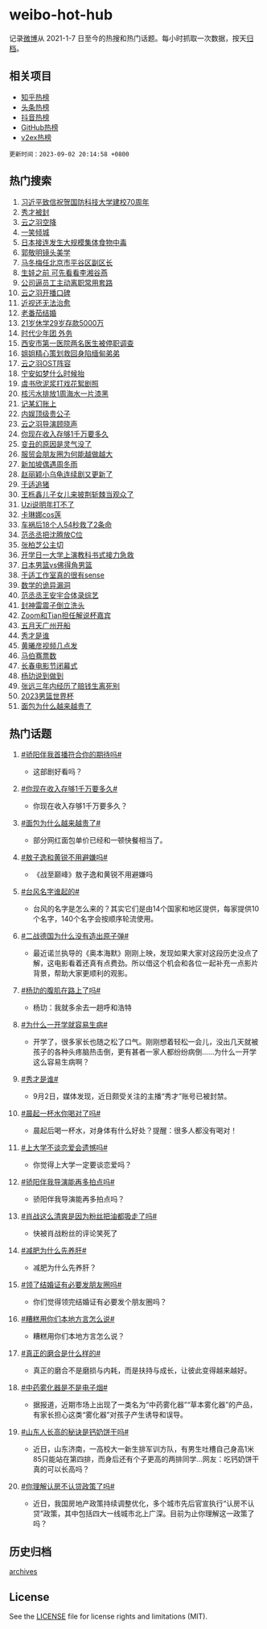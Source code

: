 # weibo-hot-hub

记录[微博](https://www.weibo.com)从 2021-1-7 日至今的热搜和热门话题。每小时抓取一次数据，按天[归档](archives)。

## 相关项目

- [知乎热榜](https://github.com/lonnyzhang423/zhihu-hot-hub)
- [头条热榜](https://github.com/lonnyzhang423/toutiao-hot-hub)
- [抖音热榜](https://github.com/lonnyzhang423/douyin-hot-hub)
- [GitHub热榜](https://github.com/lonnyzhang423/github-hot-hub)
- [v2ex热榜](https://github.com/lonnyzhang423/v2ex-hot-hub)


`更新时间：2023-09-02 20:14:58 +0800`

## 热门搜索

1. [习近平致信祝贺国防科技大学建校70周年](https://m.weibo.cn/search?containerid=100103type%3D1%26t%3D10%26q%3D%23%E4%B9%A0%E8%BF%91%E5%B9%B3%E8%87%B4%E4%BF%A1%E7%A5%9D%E8%B4%BA%E5%9B%BD%E9%98%B2%E7%A7%91%E6%8A%80%E5%A4%A7%E5%AD%A6%E5%BB%BA%E6%A0%A170%E5%91%A8%E5%B9%B4%23&stream_entry_id=51&isnewpage=1&extparam=seat%3D1%26cate%3D10103%26dgr%3D0%26stream_entry_id%3D51%26c_type%3D51%26pos%3D0%26filter_type%3Drealtimehot%26display_time%3D1693656896%26pre_seqid%3D169365689693802715786&luicode=10000011&lfid=106003type%253D25%2526t%253D3%2526disable_hot%253D1%2526filter_type%253Drealtimehot)
1. [秀才被封](https://m.weibo.cn/search?containerid=100103type%3D1%26t%3D10%26q%3D%23%E7%A7%80%E6%89%8D%E8%A2%AB%E5%B0%81%23&stream_entry_id=31&isnewpage=1&extparam=seat%3D1%26flag%3D2%26c_type%3D31%26lcate%3D5001%26realpos%3D1%26pos%3D0%26stream_entry_id%3D31%26dgr%3D0%26q%3D%2523%25E7%25A7%2580%25E6%2589%258D%25E8%25A2%25AB%25E5%25B0%2581%2523%26band_rank%3D1%26cate%3D5001%26filter_type%3Drealtimehot%26display_time%3D1693656896%26pre_seqid%3D169365689693802715786&luicode=10000011&lfid=106003type%253D25%2526t%253D3%2526disable_hot%253D1%2526filter_type%253Drealtimehot)
1. [云之羽空降](https://m.weibo.cn/search?containerid=100103type%3D1%26t%3D10%26q%3D%E4%BA%91%E4%B9%8B%E7%BE%BD%E7%A9%BA%E9%99%8D&stream_entry_id=31&isnewpage=1&extparam=seat%3D1%26flag%3D16%26c_type%3D31%26lcate%3D5001%26realpos%3D2%26pos%3D1%26stream_entry_id%3D31%26dgr%3D0%26q%3D%25E4%25BA%2591%25E4%25B9%258B%25E7%25BE%25BD%25E7%25A9%25BA%25E9%2599%258D%26band_rank%3D2%26cate%3D5001%26filter_type%3Drealtimehot%26display_time%3D1693656896%26pre_seqid%3D169365689693802715786&luicode=10000011&lfid=106003type%253D25%2526t%253D3%2526disable_hot%253D1%2526filter_type%253Drealtimehot)
1. [一笑倾城](https://m.weibo.cn/search?containerid=100103type%3D1%26t%3D10%26q%3D%E4%B8%80%E7%AC%91%E5%80%BE%E5%9F%8E&stream_entry_id=31&isnewpage=1&extparam=seat%3D1%26flag%3D1%26c_type%3D31%26lcate%3D5001%26realpos%3D3%26pos%3D2%26stream_entry_id%3D31%26dgr%3D0%26q%3D%25E4%25B8%2580%25E7%25AC%2591%25E5%2580%25BE%25E5%259F%258E%26band_rank%3D3%26cate%3D5001%26filter_type%3Drealtimehot%26display_time%3D1693656896%26pre_seqid%3D169365689693802715786&luicode=10000011&lfid=106003type%253D25%2526t%253D3%2526disable_hot%253D1%2526filter_type%253Drealtimehot)
1. [日本接连发生大规模集体食物中毒](https://m.weibo.cn/search?containerid=100103type%3D1%26t%3D10%26q%3D%23%E6%97%A5%E6%9C%AC%E6%8E%A5%E8%BF%9E%E5%8F%91%E7%94%9F%E5%A4%A7%E8%A7%84%E6%A8%A1%E9%9B%86%E4%BD%93%E9%A3%9F%E7%89%A9%E4%B8%AD%E6%AF%92%23&stream_entry_id=31&isnewpage=1&extparam=seat%3D1%26flag%3D1%26c_type%3D31%26lcate%3D5001%26realpos%3D4%26pos%3D3%26stream_entry_id%3D31%26dgr%3D0%26q%3D%2523%25E6%2597%25A5%25E6%259C%25AC%25E6%258E%25A5%25E8%25BF%259E%25E5%258F%2591%25E7%2594%259F%25E5%25A4%25A7%25E8%25A7%2584%25E6%25A8%25A1%25E9%259B%2586%25E4%25BD%2593%25E9%25A3%259F%25E7%2589%25A9%25E4%25B8%25AD%25E6%25AF%2592%2523%26band_rank%3D4%26cate%3D5001%26filter_type%3Drealtimehot%26display_time%3D1693656896%26pre_seqid%3D169365689693802715786&luicode=10000011&lfid=106003type%253D25%2526t%253D3%2526disable_hot%253D1%2526filter_type%253Drealtimehot)
1. [郭敬明镜头美学](https://m.weibo.cn/search?containerid=100103type%3D1%26t%3D10%26q%3D%E9%83%AD%E6%95%AC%E6%98%8E%E9%95%9C%E5%A4%B4%E7%BE%8E%E5%AD%A6&stream_entry_id=31&isnewpage=1&extparam=seat%3D1%26flag%3D1%26c_type%3D31%26lcate%3D5001%26realpos%3D5%26pos%3D4%26stream_entry_id%3D31%26dgr%3D0%26q%3D%25E9%2583%25AD%25E6%2595%25AC%25E6%2598%258E%25E9%2595%259C%25E5%25A4%25B4%25E7%25BE%258E%25E5%25AD%25A6%26band_rank%3D5%26cate%3D5001%26filter_type%3Drealtimehot%26display_time%3D1693656896%26pre_seqid%3D169365689693802715786&luicode=10000011&lfid=106003type%253D25%2526t%253D3%2526disable_hot%253D1%2526filter_type%253Drealtimehot)
1. [马冬梅任北京市平谷区副区长](https://m.weibo.cn/search?containerid=100103type%3D1%26t%3D10%26q%3D%23%E9%A9%AC%E5%86%AC%E6%A2%85%E4%BB%BB%E5%8C%97%E4%BA%AC%E5%B8%82%E5%B9%B3%E8%B0%B7%E5%8C%BA%E5%89%AF%E5%8C%BA%E9%95%BF%23&stream_entry_id=31&isnewpage=1&extparam=seat%3D1%26flag%3D1%26c_type%3D31%26lcate%3D5001%26realpos%3D6%26pos%3D5%26stream_entry_id%3D31%26dgr%3D0%26q%3D%2523%25E9%25A9%25AC%25E5%2586%25AC%25E6%25A2%2585%25E4%25BB%25BB%25E5%258C%2597%25E4%25BA%25AC%25E5%25B8%2582%25E5%25B9%25B3%25E8%25B0%25B7%25E5%258C%25BA%25E5%2589%25AF%25E5%258C%25BA%25E9%2595%25BF%2523%26band_rank%3D6%26cate%3D5001%26filter_type%3Drealtimehot%26display_time%3D1693656896%26pre_seqid%3D169365689693802715786&luicode=10000011&lfid=106003type%253D25%2526t%253D3%2526disable_hot%253D1%2526filter_type%253Drealtimehot)
1. [生娃之前 可先看看李湘谷燕](https://m.weibo.cn/search?containerid=100103type%3D1%26t%3D10%26q%3D%E7%94%9F%E5%A8%83%E4%B9%8B%E5%89%8D+%E5%8F%AF%E5%85%88%E7%9C%8B%E7%9C%8B%E6%9D%8E%E6%B9%98%E8%B0%B7%E7%87%95&stream_entry_id=31&isnewpage=1&extparam=seat%3D1%26flag%3D1%26c_type%3D31%26lcate%3D5001%26realpos%3D7%26pos%3D6%26stream_entry_id%3D31%26dgr%3D0%26q%3D%25E7%2594%259F%25E5%25A8%2583%25E4%25B9%258B%25E5%2589%258D%2520%25E5%258F%25AF%25E5%2585%2588%25E7%259C%258B%25E7%259C%258B%25E6%259D%258E%25E6%25B9%2598%25E8%25B0%25B7%25E7%2587%2595%26band_rank%3D7%26cate%3D5001%26filter_type%3Drealtimehot%26display_time%3D1693656896%26pre_seqid%3D169365689693802715786&luicode=10000011&lfid=106003type%253D25%2526t%253D3%2526disable_hot%253D1%2526filter_type%253Drealtimehot)
1. [公司逼员工主动离职常用套路](https://m.weibo.cn/search?containerid=100103type%3D1%26t%3D10%26q%3D%E5%85%AC%E5%8F%B8%E9%80%BC%E5%91%98%E5%B7%A5%E4%B8%BB%E5%8A%A8%E7%A6%BB%E8%81%8C%E5%B8%B8%E7%94%A8%E5%A5%97%E8%B7%AF&stream_entry_id=31&isnewpage=1&extparam=seat%3D1%26flag%3D1%26c_type%3D31%26lcate%3D5001%26realpos%3D8%26pos%3D7%26stream_entry_id%3D31%26dgr%3D0%26q%3D%25E5%2585%25AC%25E5%258F%25B8%25E9%2580%25BC%25E5%2591%2598%25E5%25B7%25A5%25E4%25B8%25BB%25E5%258A%25A8%25E7%25A6%25BB%25E8%2581%258C%25E5%25B8%25B8%25E7%2594%25A8%25E5%25A5%2597%25E8%25B7%25AF%26band_rank%3D8%26cate%3D5001%26filter_type%3Drealtimehot%26display_time%3D1693656896%26pre_seqid%3D169365689693802715786&luicode=10000011&lfid=106003type%253D25%2526t%253D3%2526disable_hot%253D1%2526filter_type%253Drealtimehot)
1. [云之羽开播口碑](https://m.weibo.cn/search?containerid=100103type%3D1%26t%3D10%26q%3D%23%E4%BA%91%E4%B9%8B%E7%BE%BD%E5%BC%80%E6%92%AD%E5%8F%A3%E7%A2%91%23&stream_entry_id=31&isnewpage=1&extparam=seat%3D1%26flag%3D1%26c_type%3D31%26lcate%3D5001%26realpos%3D9%26pos%3D8%26stream_entry_id%3D31%26dgr%3D0%26q%3D%2523%25E4%25BA%2591%25E4%25B9%258B%25E7%25BE%25BD%25E5%25BC%2580%25E6%2592%25AD%25E5%258F%25A3%25E7%25A2%2591%2523%26band_rank%3D9%26cate%3D5001%26filter_type%3Drealtimehot%26display_time%3D1693656896%26pre_seqid%3D169365689693802715786&luicode=10000011&lfid=106003type%253D25%2526t%253D3%2526disable_hot%253D1%2526filter_type%253Drealtimehot)
1. [近视还无法治愈](https://m.weibo.cn/search?containerid=100103type%3D1%26t%3D10%26q%3D%23%E8%BF%91%E8%A7%86%E8%BF%98%E6%97%A0%E6%B3%95%E6%B2%BB%E6%84%88%23&stream_entry_id=31&isnewpage=1&extparam=seat%3D1%26flag%3D0%26c_type%3D31%26lcate%3D5001%26realpos%3D10%26pos%3D9%26stream_entry_id%3D31%26dgr%3D0%26q%3D%2523%25E8%25BF%2591%25E8%25A7%2586%25E8%25BF%2598%25E6%2597%25A0%25E6%25B3%2595%25E6%25B2%25BB%25E6%2584%2588%2523%26band_rank%3D10%26cate%3D5001%26filter_type%3Drealtimehot%26display_time%3D1693656896%26pre_seqid%3D169365689693802715786&luicode=10000011&lfid=106003type%253D25%2526t%253D3%2526disable_hot%253D1%2526filter_type%253Drealtimehot)
1. [老番茄结婚](https://m.weibo.cn/search?containerid=100103type%3D1%26t%3D10%26q%3D%E8%80%81%E7%95%AA%E8%8C%84%E7%BB%93%E5%A9%9A&stream_entry_id=31&isnewpage=1&extparam=seat%3D1%26flag%3D2%26c_type%3D31%26lcate%3D5001%26realpos%3D11%26pos%3D10%26stream_entry_id%3D31%26dgr%3D0%26q%3D%25E8%2580%2581%25E7%2595%25AA%25E8%258C%2584%25E7%25BB%2593%25E5%25A9%259A%26band_rank%3D11%26cate%3D5001%26filter_type%3Drealtimehot%26display_time%3D1693656896%26pre_seqid%3D169365689693802715786&luicode=10000011&lfid=106003type%253D25%2526t%253D3%2526disable_hot%253D1%2526filter_type%253Drealtimehot)
1. [21岁休学29岁存款5000万](https://m.weibo.cn/search?containerid=100103type%3D1%26t%3D10%26q%3D21%E5%B2%81%E4%BC%91%E5%AD%A629%E5%B2%81%E5%AD%98%E6%AC%BE5000%E4%B8%87&stream_entry_id=31&isnewpage=1&extparam=seat%3D1%26flag%3D2%26c_type%3D31%26lcate%3D5001%26realpos%3D12%26pos%3D11%26stream_entry_id%3D31%26dgr%3D0%26q%3D21%25E5%25B2%2581%25E4%25BC%2591%25E5%25AD%25A629%25E5%25B2%2581%25E5%25AD%2598%25E6%25AC%25BE5000%25E4%25B8%2587%26band_rank%3D12%26cate%3D5001%26filter_type%3Drealtimehot%26display_time%3D1693656896%26pre_seqid%3D169365689693802715786&luicode=10000011&lfid=106003type%253D25%2526t%253D3%2526disable_hot%253D1%2526filter_type%253Drealtimehot)
1. [时代少年团 外务](https://m.weibo.cn/search?containerid=100103type%3D1%26t%3D10%26q%3D%E6%97%B6%E4%BB%A3%E5%B0%91%E5%B9%B4%E5%9B%A2+%E5%A4%96%E5%8A%A1&stream_entry_id=31&isnewpage=1&extparam=seat%3D1%26flag%3D1%26c_type%3D31%26lcate%3D5001%26realpos%3D13%26pos%3D12%26stream_entry_id%3D31%26dgr%3D0%26q%3D%25E6%2597%25B6%25E4%25BB%25A3%25E5%25B0%2591%25E5%25B9%25B4%25E5%259B%25A2%2520%25E5%25A4%2596%25E5%258A%25A1%26band_rank%3D13%26cate%3D5001%26filter_type%3Drealtimehot%26display_time%3D1693656896%26pre_seqid%3D169365689693802715786&luicode=10000011&lfid=106003type%253D25%2526t%253D3%2526disable_hot%253D1%2526filter_type%253Drealtimehot)
1. [西安市第一医院两名医生被停职调查](https://m.weibo.cn/search?containerid=100103type%3D1%26t%3D10%26q%3D%23%E8%A5%BF%E5%AE%89%E5%B8%82%E7%AC%AC%E4%B8%80%E5%8C%BB%E9%99%A2%E4%B8%A4%E5%90%8D%E5%8C%BB%E7%94%9F%E8%A2%AB%E5%81%9C%E8%81%8C%E8%B0%83%E6%9F%A5%23&stream_entry_id=31&isnewpage=1&extparam=seat%3D1%26flag%3D1%26c_type%3D31%26lcate%3D5001%26realpos%3D14%26pos%3D13%26stream_entry_id%3D31%26dgr%3D0%26q%3D%2523%25E8%25A5%25BF%25E5%25AE%2589%25E5%25B8%2582%25E7%25AC%25AC%25E4%25B8%2580%25E5%258C%25BB%25E9%2599%25A2%25E4%25B8%25A4%25E5%2590%258D%25E5%258C%25BB%25E7%2594%259F%25E8%25A2%25AB%25E5%2581%259C%25E8%2581%258C%25E8%25B0%2583%25E6%259F%25A5%2523%26band_rank%3D14%26cate%3D5001%26filter_type%3Drealtimehot%26display_time%3D1693656896%26pre_seqid%3D169365689693802715786&luicode=10000011&lfid=106003type%253D25%2526t%253D3%2526disable_hot%253D1%2526filter_type%253Drealtimehot)
1. [姐姐精心策划救回身陷缅甸弟弟](https://m.weibo.cn/search?containerid=100103type%3D1%26t%3D10%26q%3D%23%E5%A7%90%E5%A7%90%E7%B2%BE%E5%BF%83%E7%AD%96%E5%88%92%E6%95%91%E5%9B%9E%E8%BA%AB%E9%99%B7%E7%BC%85%E7%94%B8%E5%BC%9F%E5%BC%9F%23&stream_entry_id=31&isnewpage=1&extparam=seat%3D1%26flag%3D0%26c_type%3D31%26lcate%3D5001%26realpos%3D15%26pos%3D14%26stream_entry_id%3D31%26dgr%3D0%26q%3D%2523%25E5%25A7%2590%25E5%25A7%2590%25E7%25B2%25BE%25E5%25BF%2583%25E7%25AD%2596%25E5%2588%2592%25E6%2595%2591%25E5%259B%259E%25E8%25BA%25AB%25E9%2599%25B7%25E7%25BC%2585%25E7%2594%25B8%25E5%25BC%259F%25E5%25BC%259F%2523%26band_rank%3D15%26cate%3D5001%26adid%3D201274%26filter_type%3Drealtimehot%26display_time%3D1693656896%26pre_seqid%3D169365689693802715786&luicode=10000011&lfid=106003type%253D25%2526t%253D3%2526disable_hot%253D1%2526filter_type%253Drealtimehot)
1. [云之羽OST阵容](https://m.weibo.cn/search?containerid=100103type%3D1%26t%3D10%26q%3D%23%E4%BA%91%E4%B9%8B%E7%BE%BDOST%E9%98%B5%E5%AE%B9%23&stream_entry_id=31&isnewpage=1&extparam=seat%3D1%26flag%3D1%26c_type%3D31%26lcate%3D5001%26realpos%3D16%26pos%3D15%26stream_entry_id%3D31%26dgr%3D0%26q%3D%2523%25E4%25BA%2591%25E4%25B9%258B%25E7%25BE%25BDOST%25E9%2598%25B5%25E5%25AE%25B9%2523%26band_rank%3D16%26cate%3D5001%26filter_type%3Drealtimehot%26display_time%3D1693656896%26pre_seqid%3D169365689693802715786&luicode=10000011&lfid=106003type%253D25%2526t%253D3%2526disable_hot%253D1%2526filter_type%253Drealtimehot)
1. [宁安如梦什么时候抬](https://m.weibo.cn/search?containerid=100103type%3D1%26t%3D10%26q%3D%E5%AE%81%E5%AE%89%E5%A6%82%E6%A2%A6%E4%BB%80%E4%B9%88%E6%97%B6%E5%80%99%E6%8A%AC&stream_entry_id=31&isnewpage=1&extparam=seat%3D1%26flag%3D1%26c_type%3D31%26lcate%3D5001%26realpos%3D17%26pos%3D16%26stream_entry_id%3D31%26dgr%3D0%26q%3D%25E5%25AE%2581%25E5%25AE%2589%25E5%25A6%2582%25E6%25A2%25A6%25E4%25BB%2580%25E4%25B9%2588%25E6%2597%25B6%25E5%2580%2599%25E6%258A%25AC%26band_rank%3D17%26cate%3D5001%26filter_type%3Drealtimehot%26display_time%3D1693656896%26pre_seqid%3D169365689693802715786&luicode=10000011&lfid=106003type%253D25%2526t%253D3%2526disable_hot%253D1%2526filter_type%253Drealtimehot)
1. [虞书欣泥浆打戏花絮剧照](https://m.weibo.cn/search?containerid=100103type%3D1%26t%3D10%26q%3D%23%E8%99%9E%E4%B9%A6%E6%AC%A3%E6%B3%A5%E6%B5%86%E6%89%93%E6%88%8F%E8%8A%B1%E7%B5%AE%E5%89%A7%E7%85%A7%23&stream_entry_id=31&isnewpage=1&extparam=seat%3D1%26flag%3D1%26c_type%3D31%26lcate%3D5001%26realpos%3D18%26pos%3D17%26stream_entry_id%3D31%26dgr%3D0%26q%3D%2523%25E8%2599%259E%25E4%25B9%25A6%25E6%25AC%25A3%25E6%25B3%25A5%25E6%25B5%2586%25E6%2589%2593%25E6%2588%258F%25E8%258A%25B1%25E7%25B5%25AE%25E5%2589%25A7%25E7%2585%25A7%2523%26band_rank%3D18%26cate%3D5001%26filter_type%3Drealtimehot%26display_time%3D1693656896%26pre_seqid%3D169365689693802715786&luicode=10000011&lfid=106003type%253D25%2526t%253D3%2526disable_hot%253D1%2526filter_type%253Drealtimehot)
1. [核污水排放1周海水一片漆黑](https://m.weibo.cn/search?containerid=100103type%3D1%26t%3D10%26q%3D%23%E6%A0%B8%E6%B1%A1%E6%B0%B4%E6%8E%92%E6%94%BE1%E5%91%A8%E6%B5%B7%E6%B0%B4%E4%B8%80%E7%89%87%E6%BC%86%E9%BB%91%23&stream_entry_id=31&isnewpage=1&extparam=seat%3D1%26flag%3D2%26c_type%3D31%26lcate%3D5001%26realpos%3D19%26pos%3D18%26stream_entry_id%3D31%26dgr%3D0%26q%3D%2523%25E6%25A0%25B8%25E6%25B1%25A1%25E6%25B0%25B4%25E6%258E%2592%25E6%2594%25BE1%25E5%2591%25A8%25E6%25B5%25B7%25E6%25B0%25B4%25E4%25B8%2580%25E7%2589%2587%25E6%25BC%2586%25E9%25BB%2591%2523%26band_rank%3D19%26cate%3D5001%26filter_type%3Drealtimehot%26display_time%3D1693656896%26pre_seqid%3D169365689693802715786&luicode=10000011&lfid=106003type%253D25%2526t%253D3%2526disable_hot%253D1%2526filter_type%253Drealtimehot)
1. [记某幻账上](https://m.weibo.cn/search?containerid=100103type%3D1%26t%3D10%26q%3D%E8%AE%B0%E6%9F%90%E5%B9%BB%E8%B4%A6%E4%B8%8A&stream_entry_id=31&isnewpage=1&extparam=seat%3D1%26flag%3D1%26c_type%3D31%26lcate%3D5001%26realpos%3D20%26pos%3D19%26stream_entry_id%3D31%26dgr%3D0%26q%3D%25E8%25AE%25B0%25E6%259F%2590%25E5%25B9%25BB%25E8%25B4%25A6%25E4%25B8%258A%26band_rank%3D20%26cate%3D5001%26filter_type%3Drealtimehot%26display_time%3D1693656896%26pre_seqid%3D169365689693802715786&luicode=10000011&lfid=106003type%253D25%2526t%253D3%2526disable_hot%253D1%2526filter_type%253Drealtimehot)
1. [内娱顶级贵公子](https://m.weibo.cn/search?containerid=100103type%3D1%26t%3D10%26q%3D%23%E5%86%85%E5%A8%B1%E9%A1%B6%E7%BA%A7%E8%B4%B5%E5%85%AC%E5%AD%90%23&stream_entry_id=31&isnewpage=1&extparam=seat%3D1%26flag%3D0%26c_type%3D31%26lcate%3D5001%26realpos%3D21%26pos%3D20%26stream_entry_id%3D31%26dgr%3D0%26q%3D%2523%25E5%2586%2585%25E5%25A8%25B1%25E9%25A1%25B6%25E7%25BA%25A7%25E8%25B4%25B5%25E5%2585%25AC%25E5%25AD%2590%2523%26band_rank%3D21%26cate%3D5001%26filter_type%3Drealtimehot%26display_time%3D1693656896%26pre_seqid%3D169365689693802715786&luicode=10000011&lfid=106003type%253D25%2526t%253D3%2526disable_hot%253D1%2526filter_type%253Drealtimehot)
1. [云之羽导演顾晓声](https://m.weibo.cn/search?containerid=100103type%3D1%26t%3D10%26q%3D%23%E4%BA%91%E4%B9%8B%E7%BE%BD%E5%AF%BC%E6%BC%94%E9%A1%BE%E6%99%93%E5%A3%B0%23&stream_entry_id=31&isnewpage=1&extparam=seat%3D1%26flag%3D1%26c_type%3D31%26lcate%3D5001%26realpos%3D22%26pos%3D21%26stream_entry_id%3D31%26dgr%3D0%26q%3D%2523%25E4%25BA%2591%25E4%25B9%258B%25E7%25BE%25BD%25E5%25AF%25BC%25E6%25BC%2594%25E9%25A1%25BE%25E6%2599%2593%25E5%25A3%25B0%2523%26band_rank%3D22%26cate%3D5001%26filter_type%3Drealtimehot%26display_time%3D1693656896%26pre_seqid%3D169365689693802715786&luicode=10000011&lfid=106003type%253D25%2526t%253D3%2526disable_hot%253D1%2526filter_type%253Drealtimehot)
1. [你现在收入存够1千万要多久](https://m.weibo.cn/search?containerid=100103type%3D1%26t%3D10%26q%3D%23%E4%BD%A0%E7%8E%B0%E5%9C%A8%E6%94%B6%E5%85%A5%E5%AD%98%E5%A4%9F1%E5%8D%83%E4%B8%87%E8%A6%81%E5%A4%9A%E4%B9%85%23&stream_entry_id=31&isnewpage=1&extparam=seat%3D1%26flag%3D0%26c_type%3D31%26lcate%3D5001%26realpos%3D23%26pos%3D22%26stream_entry_id%3D31%26dgr%3D0%26q%3D%2523%25E4%25BD%25A0%25E7%258E%25B0%25E5%259C%25A8%25E6%2594%25B6%25E5%2585%25A5%25E5%25AD%2598%25E5%25A4%259F1%25E5%258D%2583%25E4%25B8%2587%25E8%25A6%2581%25E5%25A4%259A%25E4%25B9%2585%2523%26band_rank%3D23%26cate%3D5001%26filter_type%3Drealtimehot%26display_time%3D1693656896%26pre_seqid%3D169365689693802715786&luicode=10000011&lfid=106003type%253D25%2526t%253D3%2526disable_hot%253D1%2526filter_type%253Drealtimehot)
1. [变丑的原因是灵气没了](https://m.weibo.cn/search?containerid=100103type%3D1%26t%3D10%26q%3D%23%E5%8F%98%E4%B8%91%E7%9A%84%E5%8E%9F%E5%9B%A0%E6%98%AF%E7%81%B5%E6%B0%94%E6%B2%A1%E4%BA%86%23&stream_entry_id=31&isnewpage=1&extparam=seat%3D1%26flag%3D0%26c_type%3D31%26lcate%3D5001%26realpos%3D24%26pos%3D23%26stream_entry_id%3D31%26dgr%3D0%26q%3D%2523%25E5%258F%2598%25E4%25B8%2591%25E7%259A%2584%25E5%258E%259F%25E5%259B%25A0%25E6%2598%25AF%25E7%2581%25B5%25E6%25B0%2594%25E6%25B2%25A1%25E4%25BA%2586%2523%26band_rank%3D24%26cate%3D5001%26filter_type%3Drealtimehot%26display_time%3D1693656896%26pre_seqid%3D169365689693802715786&luicode=10000011&lfid=106003type%253D25%2526t%253D3%2526disable_hot%253D1%2526filter_type%253Drealtimehot)
1. [服贸会朋友圈为何能越做越大](https://m.weibo.cn/search?containerid=100103type%3D1%26t%3D10%26q%3D%23%E6%9C%8D%E8%B4%B8%E4%BC%9A%E6%9C%8B%E5%8F%8B%E5%9C%88%E4%B8%BA%E4%BD%95%E8%83%BD%E8%B6%8A%E5%81%9A%E8%B6%8A%E5%A4%A7%23&stream_entry_id=31&isnewpage=1&extparam=seat%3D1%26flag%3D32768%26c_type%3D31%26lcate%3D5001%26realpos%3D25%26pos%3D24%26stream_entry_id%3D31%26dgr%3D0%26q%3D%2523%25E6%259C%258D%25E8%25B4%25B8%25E4%25BC%259A%25E6%259C%258B%25E5%258F%258B%25E5%259C%2588%25E4%25B8%25BA%25E4%25BD%2595%25E8%2583%25BD%25E8%25B6%258A%25E5%2581%259A%25E8%25B6%258A%25E5%25A4%25A7%2523%26band_rank%3D25%26cate%3D5001%26filter_type%3Drealtimehot%26display_time%3D1693656896%26pre_seqid%3D169365689693802715786&luicode=10000011&lfid=106003type%253D25%2526t%253D3%2526disable_hot%253D1%2526filter_type%253Drealtimehot)
1. [新加坡偶遇周冬雨](https://m.weibo.cn/search?containerid=100103type%3D1%26t%3D10%26q%3D%23%E6%96%B0%E5%8A%A0%E5%9D%A1%E5%81%B6%E9%81%87%E5%91%A8%E5%86%AC%E9%9B%A8%23&stream_entry_id=31&isnewpage=1&extparam=seat%3D1%26flag%3D1%26c_type%3D31%26lcate%3D5001%26realpos%3D26%26pos%3D25%26stream_entry_id%3D31%26dgr%3D0%26q%3D%2523%25E6%2596%25B0%25E5%258A%25A0%25E5%259D%25A1%25E5%2581%25B6%25E9%2581%2587%25E5%2591%25A8%25E5%2586%25AC%25E9%259B%25A8%2523%26band_rank%3D26%26cate%3D5001%26filter_type%3Drealtimehot%26display_time%3D1693656896%26pre_seqid%3D169365689693802715786&luicode=10000011&lfid=106003type%253D25%2526t%253D3%2526disable_hot%253D1%2526filter_type%253Drealtimehot)
1. [赵丽颖小乌龟连续剧又更新了](https://m.weibo.cn/search?containerid=100103type%3D1%26t%3D10%26q%3D%23%E8%B5%B5%E4%B8%BD%E9%A2%96%E5%B0%8F%E4%B9%8C%E9%BE%9F%E8%BF%9E%E7%BB%AD%E5%89%A7%E5%8F%88%E6%9B%B4%E6%96%B0%E4%BA%86%23&stream_entry_id=31&isnewpage=1&extparam=seat%3D1%26flag%3D0%26c_type%3D31%26lcate%3D5001%26realpos%3D27%26pos%3D26%26stream_entry_id%3D31%26dgr%3D0%26q%3D%2523%25E8%25B5%25B5%25E4%25B8%25BD%25E9%25A2%2596%25E5%25B0%258F%25E4%25B9%258C%25E9%25BE%259F%25E8%25BF%259E%25E7%25BB%25AD%25E5%2589%25A7%25E5%258F%2588%25E6%259B%25B4%25E6%2596%25B0%25E4%25BA%2586%2523%26band_rank%3D27%26cate%3D5001%26filter_type%3Drealtimehot%26display_time%3D1693656896%26pre_seqid%3D169365689693802715786&luicode=10000011&lfid=106003type%253D25%2526t%253D3%2526disable_hot%253D1%2526filter_type%253Drealtimehot)
1. [于适追猪](https://m.weibo.cn/search?containerid=100103type%3D1%26t%3D10%26q%3D%23%E4%BA%8E%E9%80%82%E8%BF%BD%E7%8C%AA%23&stream_entry_id=31&isnewpage=1&extparam=seat%3D1%26flag%3D1%26c_type%3D31%26lcate%3D5001%26realpos%3D28%26pos%3D27%26stream_entry_id%3D31%26dgr%3D0%26q%3D%2523%25E4%25BA%258E%25E9%2580%2582%25E8%25BF%25BD%25E7%258C%25AA%2523%26band_rank%3D28%26cate%3D5001%26filter_type%3Drealtimehot%26display_time%3D1693656896%26pre_seqid%3D169365689693802715786&luicode=10000011&lfid=106003type%253D25%2526t%253D3%2526disable_hot%253D1%2526filter_type%253Drealtimehot)
1. [王栎鑫儿子女儿来披荆斩棘当观众了](https://m.weibo.cn/search?containerid=100103type%3D1%26t%3D10%26q%3D%23%E7%8E%8B%E6%A0%8E%E9%91%AB%E5%84%BF%E5%AD%90%E5%A5%B3%E5%84%BF%E6%9D%A5%E6%8A%AB%E8%8D%86%E6%96%A9%E6%A3%98%E5%BD%93%E8%A7%82%E4%BC%97%E4%BA%86%23&stream_entry_id=31&isnewpage=1&extparam=seat%3D1%26flag%3D0%26c_type%3D31%26lcate%3D5001%26realpos%3D29%26pos%3D28%26stream_entry_id%3D31%26dgr%3D0%26q%3D%2523%25E7%258E%258B%25E6%25A0%258E%25E9%2591%25AB%25E5%2584%25BF%25E5%25AD%2590%25E5%25A5%25B3%25E5%2584%25BF%25E6%259D%25A5%25E6%258A%25AB%25E8%258D%2586%25E6%2596%25A9%25E6%25A3%2598%25E5%25BD%2593%25E8%25A7%2582%25E4%25BC%2597%25E4%25BA%2586%2523%26band_rank%3D29%26cate%3D5001%26filter_type%3Drealtimehot%26display_time%3D1693656896%26pre_seqid%3D169365689693802715786&luicode=10000011&lfid=106003type%253D25%2526t%253D3%2526disable_hot%253D1%2526filter_type%253Drealtimehot)
1. [Uzi说明年打不了](https://m.weibo.cn/search?containerid=100103type%3D1%26t%3D10%26q%3D%23Uzi%E8%AF%B4%E6%98%8E%E5%B9%B4%E6%89%93%E4%B8%8D%E4%BA%86%23&stream_entry_id=31&isnewpage=1&extparam=seat%3D1%26flag%3D1%26c_type%3D31%26lcate%3D5001%26realpos%3D30%26pos%3D29%26stream_entry_id%3D31%26dgr%3D0%26q%3D%2523Uzi%25E8%25AF%25B4%25E6%2598%258E%25E5%25B9%25B4%25E6%2589%2593%25E4%25B8%258D%25E4%25BA%2586%2523%26band_rank%3D30%26cate%3D5001%26filter_type%3Drealtimehot%26display_time%3D1693656896%26pre_seqid%3D169365689693802715786&luicode=10000011&lfid=106003type%253D25%2526t%253D3%2526disable_hot%253D1%2526filter_type%253Drealtimehot)
1. [卡琳娜cos莲](https://m.weibo.cn/search?containerid=100103type%3D1%26t%3D10%26q%3D%E5%8D%A1%E7%90%B3%E5%A8%9Ccos%E8%8E%B2&stream_entry_id=31&isnewpage=1&extparam=seat%3D1%26flag%3D0%26c_type%3D31%26lcate%3D5001%26realpos%3D31%26pos%3D30%26stream_entry_id%3D31%26dgr%3D0%26q%3D%25E5%258D%25A1%25E7%2590%25B3%25E5%25A8%259Ccos%25E8%258E%25B2%26band_rank%3D31%26cate%3D5001%26filter_type%3Drealtimehot%26display_time%3D1693656896%26pre_seqid%3D169365689693802715786&luicode=10000011&lfid=106003type%253D25%2526t%253D3%2526disable_hot%253D1%2526filter_type%253Drealtimehot)
1. [车祸后18个人54秒救了2条命](https://m.weibo.cn/search?containerid=100103type%3D1%26t%3D10%26q%3D%23%E8%BD%A6%E7%A5%B8%E5%90%8E18%E4%B8%AA%E4%BA%BA54%E7%A7%92%E6%95%91%E4%BA%862%E6%9D%A1%E5%91%BD%23&stream_entry_id=31&isnewpage=1&extparam=seat%3D1%26flag%3D32768%26c_type%3D31%26lcate%3D5001%26realpos%3D32%26pos%3D31%26stream_entry_id%3D31%26dgr%3D0%26q%3D%2523%25E8%25BD%25A6%25E7%25A5%25B8%25E5%2590%258E18%25E4%25B8%25AA%25E4%25BA%25BA54%25E7%25A7%2592%25E6%2595%2591%25E4%25BA%25862%25E6%259D%25A1%25E5%2591%25BD%2523%26band_rank%3D32%26cate%3D5001%26filter_type%3Drealtimehot%26display_time%3D1693656896%26pre_seqid%3D169365689693802715786&luicode=10000011&lfid=106003type%253D25%2526t%253D3%2526disable_hot%253D1%2526filter_type%253Drealtimehot)
1. [范丞丞把沈腾放C位](https://m.weibo.cn/search?containerid=100103type%3D1%26t%3D10%26q%3D%23%E8%8C%83%E4%B8%9E%E4%B8%9E%E6%8A%8A%E6%B2%88%E8%85%BE%E6%94%BEC%E4%BD%8D%23&stream_entry_id=31&isnewpage=1&extparam=seat%3D1%26flag%3D1%26c_type%3D31%26lcate%3D5001%26realpos%3D33%26pos%3D32%26stream_entry_id%3D31%26dgr%3D0%26q%3D%2523%25E8%258C%2583%25E4%25B8%259E%25E4%25B8%259E%25E6%258A%258A%25E6%25B2%2588%25E8%2585%25BE%25E6%2594%25BEC%25E4%25BD%258D%2523%26band_rank%3D33%26cate%3D5001%26filter_type%3Drealtimehot%26display_time%3D1693656896%26pre_seqid%3D169365689693802715786&luicode=10000011&lfid=106003type%253D25%2526t%253D3%2526disable_hot%253D1%2526filter_type%253Drealtimehot)
1. [张柏芝公主切](https://m.weibo.cn/search?containerid=100103type%3D1%26t%3D10%26q%3D%23%E5%BC%A0%E6%9F%8F%E8%8A%9D%E5%85%AC%E4%B8%BB%E5%88%87%23&stream_entry_id=31&isnewpage=1&extparam=seat%3D1%26flag%3D0%26c_type%3D31%26lcate%3D5001%26realpos%3D34%26pos%3D33%26stream_entry_id%3D31%26dgr%3D0%26q%3D%2523%25E5%25BC%25A0%25E6%259F%258F%25E8%258A%259D%25E5%2585%25AC%25E4%25B8%25BB%25E5%2588%2587%2523%26band_rank%3D34%26cate%3D5001%26filter_type%3Drealtimehot%26display_time%3D1693656896%26pre_seqid%3D169365689693802715786&luicode=10000011&lfid=106003type%253D25%2526t%253D3%2526disable_hot%253D1%2526filter_type%253Drealtimehot)
1. [开学日一大学上演教科书式接力急救](https://m.weibo.cn/search?containerid=100103type%3D1%26t%3D10%26q%3D%23%E5%BC%80%E5%AD%A6%E6%97%A5%E4%B8%80%E5%A4%A7%E5%AD%A6%E4%B8%8A%E6%BC%94%E6%95%99%E7%A7%91%E4%B9%A6%E5%BC%8F%E6%8E%A5%E5%8A%9B%E6%80%A5%E6%95%91%23&stream_entry_id=31&isnewpage=1&extparam=seat%3D1%26flag%3D32768%26c_type%3D31%26lcate%3D5001%26realpos%3D35%26pos%3D34%26stream_entry_id%3D31%26dgr%3D0%26q%3D%2523%25E5%25BC%2580%25E5%25AD%25A6%25E6%2597%25A5%25E4%25B8%2580%25E5%25A4%25A7%25E5%25AD%25A6%25E4%25B8%258A%25E6%25BC%2594%25E6%2595%2599%25E7%25A7%2591%25E4%25B9%25A6%25E5%25BC%258F%25E6%258E%25A5%25E5%258A%259B%25E6%2580%25A5%25E6%2595%2591%2523%26band_rank%3D35%26cate%3D5001%26filter_type%3Drealtimehot%26display_time%3D1693656896%26pre_seqid%3D169365689693802715786&luicode=10000011&lfid=106003type%253D25%2526t%253D3%2526disable_hot%253D1%2526filter_type%253Drealtimehot)
1. [日本男篮vs佛得角男篮](https://m.weibo.cn/search?containerid=100103type%3D1%26t%3D10%26q%3D%23%E6%97%A5%E6%9C%AC%E7%94%B7%E7%AF%AEvs%E4%BD%9B%E5%BE%97%E8%A7%92%E7%94%B7%E7%AF%AE%23&stream_entry_id=31&isnewpage=1&extparam=seat%3D1%26flag%3D1%26c_type%3D31%26lcate%3D5001%26realpos%3D36%26pos%3D35%26stream_entry_id%3D31%26dgr%3D0%26q%3D%2523%25E6%2597%25A5%25E6%259C%25AC%25E7%2594%25B7%25E7%25AF%25AEvs%25E4%25BD%259B%25E5%25BE%2597%25E8%25A7%2592%25E7%2594%25B7%25E7%25AF%25AE%2523%26band_rank%3D36%26cate%3D5001%26filter_type%3Drealtimehot%26display_time%3D1693656896%26pre_seqid%3D169365689693802715786&luicode=10000011&lfid=106003type%253D25%2526t%253D3%2526disable_hot%253D1%2526filter_type%253Drealtimehot)
1. [于适工作室真的很有sense](https://m.weibo.cn/search?containerid=100103type%3D1%26t%3D10%26q%3D%E4%BA%8E%E9%80%82%E5%B7%A5%E4%BD%9C%E5%AE%A4%E7%9C%9F%E7%9A%84%E5%BE%88%E6%9C%89sense&stream_entry_id=31&isnewpage=1&extparam=seat%3D1%26flag%3D0%26c_type%3D31%26lcate%3D5001%26realpos%3D37%26pos%3D36%26stream_entry_id%3D31%26dgr%3D0%26q%3D%25E4%25BA%258E%25E9%2580%2582%25E5%25B7%25A5%25E4%25BD%259C%25E5%25AE%25A4%25E7%259C%259F%25E7%259A%2584%25E5%25BE%2588%25E6%259C%2589sense%26band_rank%3D37%26cate%3D5001%26filter_type%3Drealtimehot%26display_time%3D1693656896%26pre_seqid%3D169365689693802715786&luicode=10000011&lfid=106003type%253D25%2526t%253D3%2526disable_hot%253D1%2526filter_type%253Drealtimehot)
1. [数学的诡异漏洞](https://m.weibo.cn/search?containerid=100103type%3D1%26t%3D10%26q%3D%E6%95%B0%E5%AD%A6%E7%9A%84%E8%AF%A1%E5%BC%82%E6%BC%8F%E6%B4%9E&stream_entry_id=31&isnewpage=1&extparam=seat%3D1%26flag%3D1%26c_type%3D31%26lcate%3D5001%26realpos%3D38%26pos%3D37%26stream_entry_id%3D31%26dgr%3D0%26q%3D%25E6%2595%25B0%25E5%25AD%25A6%25E7%259A%2584%25E8%25AF%25A1%25E5%25BC%2582%25E6%25BC%258F%25E6%25B4%259E%26band_rank%3D38%26cate%3D5001%26filter_type%3Drealtimehot%26display_time%3D1693656896%26pre_seqid%3D169365689693802715786&luicode=10000011&lfid=106003type%253D25%2526t%253D3%2526disable_hot%253D1%2526filter_type%253Drealtimehot)
1. [范丞丞王安宇合体录综艺](https://m.weibo.cn/search?containerid=100103type%3D1%26t%3D10%26q%3D%23%E8%8C%83%E4%B8%9E%E4%B8%9E%E7%8E%8B%E5%AE%89%E5%AE%87%E5%90%88%E4%BD%93%E5%BD%95%E7%BB%BC%E8%89%BA%23&stream_entry_id=31&isnewpage=1&extparam=seat%3D1%26flag%3D0%26c_type%3D31%26lcate%3D5001%26realpos%3D39%26pos%3D38%26stream_entry_id%3D31%26dgr%3D0%26q%3D%2523%25E8%258C%2583%25E4%25B8%259E%25E4%25B8%259E%25E7%258E%258B%25E5%25AE%2589%25E5%25AE%2587%25E5%2590%2588%25E4%25BD%2593%25E5%25BD%2595%25E7%25BB%25BC%25E8%2589%25BA%2523%26band_rank%3D39%26cate%3D5001%26filter_type%3Drealtimehot%26display_time%3D1693656896%26pre_seqid%3D169365689693802715786&luicode=10000011&lfid=106003type%253D25%2526t%253D3%2526disable_hot%253D1%2526filter_type%253Drealtimehot)
1. [封神雷震子倒立洗头](https://m.weibo.cn/search?containerid=100103type%3D1%26t%3D10%26q%3D%E5%B0%81%E7%A5%9E%E9%9B%B7%E9%9C%87%E5%AD%90%E5%80%92%E7%AB%8B%E6%B4%97%E5%A4%B4&stream_entry_id=31&isnewpage=1&extparam=seat%3D1%26flag%3D0%26c_type%3D31%26lcate%3D5001%26realpos%3D40%26pos%3D39%26stream_entry_id%3D31%26dgr%3D0%26q%3D%25E5%25B0%2581%25E7%25A5%259E%25E9%259B%25B7%25E9%259C%2587%25E5%25AD%2590%25E5%2580%2592%25E7%25AB%258B%25E6%25B4%2597%25E5%25A4%25B4%26band_rank%3D40%26cate%3D5001%26filter_type%3Drealtimehot%26display_time%3D1693656896%26pre_seqid%3D169365689693802715786&luicode=10000011&lfid=106003type%253D25%2526t%253D3%2526disable_hot%253D1%2526filter_type%253Drealtimehot)
1. [Zoom和Tian担任解说杯嘉宾](https://m.weibo.cn/search?containerid=100103type%3D1%26t%3D10%26q%3D%23Zoom%E5%92%8CTian%E6%8B%85%E4%BB%BB%E8%A7%A3%E8%AF%B4%E6%9D%AF%E5%98%89%E5%AE%BE%23&stream_entry_id=31&isnewpage=1&extparam=seat%3D1%26flag%3D0%26c_type%3D31%26lcate%3D5001%26realpos%3D41%26pos%3D40%26stream_entry_id%3D31%26dgr%3D0%26q%3D%2523Zoom%25E5%2592%258CTian%25E6%258B%2585%25E4%25BB%25BB%25E8%25A7%25A3%25E8%25AF%25B4%25E6%259D%25AF%25E5%2598%2589%25E5%25AE%25BE%2523%26band_rank%3D41%26cate%3D5001%26filter_type%3Drealtimehot%26display_time%3D1693656896%26pre_seqid%3D169365689693802715786&luicode=10000011&lfid=106003type%253D25%2526t%253D3%2526disable_hot%253D1%2526filter_type%253Drealtimehot)
1. [五月天广州开船](https://m.weibo.cn/search?containerid=100103type%3D1%26t%3D10%26q%3D%E4%BA%94%E6%9C%88%E5%A4%A9%E5%B9%BF%E5%B7%9E%E5%BC%80%E8%88%B9&stream_entry_id=31&isnewpage=1&extparam=seat%3D1%26flag%3D0%26c_type%3D31%26lcate%3D5001%26realpos%3D42%26pos%3D41%26stream_entry_id%3D31%26dgr%3D0%26q%3D%25E4%25BA%2594%25E6%259C%2588%25E5%25A4%25A9%25E5%25B9%25BF%25E5%25B7%259E%25E5%25BC%2580%25E8%2588%25B9%26band_rank%3D42%26cate%3D5001%26filter_type%3Drealtimehot%26display_time%3D1693656896%26pre_seqid%3D169365689693802715786&luicode=10000011&lfid=106003type%253D25%2526t%253D3%2526disable_hot%253D1%2526filter_type%253Drealtimehot)
1. [秀才是谁](https://m.weibo.cn/search?containerid=100103type%3D1%26t%3D10%26q%3D%23%E7%A7%80%E6%89%8D%E6%98%AF%E8%B0%81%23&stream_entry_id=31&isnewpage=1&extparam=seat%3D1%26flag%3D1%26c_type%3D31%26lcate%3D5001%26realpos%3D43%26pos%3D42%26stream_entry_id%3D31%26dgr%3D0%26q%3D%2523%25E7%25A7%2580%25E6%2589%258D%25E6%2598%25AF%25E8%25B0%2581%2523%26band_rank%3D43%26cate%3D5001%26filter_type%3Drealtimehot%26display_time%3D1693656896%26pre_seqid%3D169365689693802715786&luicode=10000011&lfid=106003type%253D25%2526t%253D3%2526disable_hot%253D1%2526filter_type%253Drealtimehot)
1. [黄曦彦视频几点发](https://m.weibo.cn/search?containerid=100103type%3D1%26t%3D10%26q%3D%E9%BB%84%E6%9B%A6%E5%BD%A6%E8%A7%86%E9%A2%91%E5%87%A0%E7%82%B9%E5%8F%91&stream_entry_id=31&isnewpage=1&extparam=seat%3D1%26flag%3D1%26c_type%3D31%26lcate%3D5001%26realpos%3D44%26pos%3D43%26stream_entry_id%3D31%26dgr%3D0%26q%3D%25E9%25BB%2584%25E6%259B%25A6%25E5%25BD%25A6%25E8%25A7%2586%25E9%25A2%2591%25E5%2587%25A0%25E7%2582%25B9%25E5%258F%2591%26band_rank%3D44%26cate%3D5001%26filter_type%3Drealtimehot%26display_time%3D1693656896%26pre_seqid%3D169365689693802715786&luicode=10000011&lfid=106003type%253D25%2526t%253D3%2526disable_hot%253D1%2526filter_type%253Drealtimehot)
1. [马伯骞票数](https://m.weibo.cn/search?containerid=100103type%3D1%26t%3D10%26q%3D%E9%A9%AC%E4%BC%AF%E9%AA%9E%E7%A5%A8%E6%95%B0&stream_entry_id=31&isnewpage=1&extparam=seat%3D1%26flag%3D0%26c_type%3D31%26lcate%3D5001%26realpos%3D45%26pos%3D44%26stream_entry_id%3D31%26dgr%3D0%26q%3D%25E9%25A9%25AC%25E4%25BC%25AF%25E9%25AA%259E%25E7%25A5%25A8%25E6%2595%25B0%26band_rank%3D45%26cate%3D5001%26filter_type%3Drealtimehot%26display_time%3D1693656896%26pre_seqid%3D169365689693802715786&luicode=10000011&lfid=106003type%253D25%2526t%253D3%2526disable_hot%253D1%2526filter_type%253Drealtimehot)
1. [长春电影节闭幕式](https://m.weibo.cn/search?containerid=100103type%3D1%26t%3D10%26q%3D%E9%95%BF%E6%98%A5%E7%94%B5%E5%BD%B1%E8%8A%82%E9%97%AD%E5%B9%95%E5%BC%8F&stream_entry_id=31&isnewpage=1&extparam=seat%3D1%26flag%3D1%26c_type%3D31%26lcate%3D5001%26realpos%3D46%26pos%3D45%26stream_entry_id%3D31%26dgr%3D0%26q%3D%25E9%2595%25BF%25E6%2598%25A5%25E7%2594%25B5%25E5%25BD%25B1%25E8%258A%2582%25E9%2597%25AD%25E5%25B9%2595%25E5%25BC%258F%26band_rank%3D46%26cate%3D5001%26filter_type%3Drealtimehot%26display_time%3D1693656896%26pre_seqid%3D169365689693802715786&luicode=10000011&lfid=106003type%253D25%2526t%253D3%2526disable_hot%253D1%2526filter_type%253Drealtimehot)
1. [杨玏说到做到](https://m.weibo.cn/search?containerid=100103type%3D1%26t%3D10%26q%3D%E6%9D%A8%E7%8E%8F%E8%AF%B4%E5%88%B0%E5%81%9A%E5%88%B0&stream_entry_id=31&isnewpage=1&extparam=seat%3D1%26flag%3D0%26c_type%3D31%26lcate%3D5001%26realpos%3D47%26pos%3D46%26stream_entry_id%3D31%26dgr%3D0%26q%3D%25E6%259D%25A8%25E7%258E%258F%25E8%25AF%25B4%25E5%2588%25B0%25E5%2581%259A%25E5%2588%25B0%26band_rank%3D47%26cate%3D5001%26filter_type%3Drealtimehot%26display_time%3D1693656896%26pre_seqid%3D169365689693802715786&luicode=10000011&lfid=106003type%253D25%2526t%253D3%2526disable_hot%253D1%2526filter_type%253Drealtimehot)
1. [张远三年内经历了赔钱生离死别](https://m.weibo.cn/search?containerid=100103type%3D1%26t%3D10%26q%3D%23%E5%BC%A0%E8%BF%9C%E4%B8%89%E5%B9%B4%E5%86%85%E7%BB%8F%E5%8E%86%E4%BA%86%E8%B5%94%E9%92%B1%E7%94%9F%E7%A6%BB%E6%AD%BB%E5%88%AB%23&stream_entry_id=31&isnewpage=1&extparam=seat%3D1%26flag%3D0%26c_type%3D31%26lcate%3D5001%26realpos%3D48%26pos%3D47%26stream_entry_id%3D31%26dgr%3D0%26q%3D%2523%25E5%25BC%25A0%25E8%25BF%259C%25E4%25B8%2589%25E5%25B9%25B4%25E5%2586%2585%25E7%25BB%258F%25E5%258E%2586%25E4%25BA%2586%25E8%25B5%2594%25E9%2592%25B1%25E7%2594%259F%25E7%25A6%25BB%25E6%25AD%25BB%25E5%2588%25AB%2523%26band_rank%3D48%26cate%3D5001%26filter_type%3Drealtimehot%26display_time%3D1693656896%26pre_seqid%3D169365689693802715786&luicode=10000011&lfid=106003type%253D25%2526t%253D3%2526disable_hot%253D1%2526filter_type%253Drealtimehot)
1. [2023男篮世界杯](https://m.weibo.cn/search?containerid=100103type%3D1%26t%3D10%26q%3D%232023%E7%94%B7%E7%AF%AE%E4%B8%96%E7%95%8C%E6%9D%AF%23&stream_entry_id=31&isnewpage=1&extparam=seat%3D1%26flag%3D1%26c_type%3D31%26lcate%3D5001%26realpos%3D49%26pos%3D48%26stream_entry_id%3D31%26dgr%3D0%26q%3D%25232023%25E7%2594%25B7%25E7%25AF%25AE%25E4%25B8%2596%25E7%2595%258C%25E6%259D%25AF%2523%26band_rank%3D49%26cate%3D5001%26filter_type%3Drealtimehot%26display_time%3D1693656896%26pre_seqid%3D169365689693802715786&luicode=10000011&lfid=106003type%253D25%2526t%253D3%2526disable_hot%253D1%2526filter_type%253Drealtimehot)
1. [面包为什么越来越贵了](https://m.weibo.cn/search?containerid=100103type%3D1%26t%3D10%26q%3D%23%E9%9D%A2%E5%8C%85%E4%B8%BA%E4%BB%80%E4%B9%88%E8%B6%8A%E6%9D%A5%E8%B6%8A%E8%B4%B5%E4%BA%86%23&stream_entry_id=31&isnewpage=1&extparam=seat%3D1%26flag%3D0%26c_type%3D31%26lcate%3D5001%26realpos%3D50%26pos%3D49%26stream_entry_id%3D31%26dgr%3D0%26q%3D%2523%25E9%259D%25A2%25E5%258C%2585%25E4%25B8%25BA%25E4%25BB%2580%25E4%25B9%2588%25E8%25B6%258A%25E6%259D%25A5%25E8%25B6%258A%25E8%25B4%25B5%25E4%25BA%2586%2523%26band_rank%3D50%26cate%3D5001%26filter_type%3Drealtimehot%26display_time%3D1693656896%26pre_seqid%3D169365689693802715786&luicode=10000011&lfid=106003type%253D25%2526t%253D3%2526disable_hot%253D1%2526filter_type%253Drealtimehot)

## 热门话题

1. [#骄阳伴我首播符合你的期待吗#](https://m.weibo.cn/search?containerid=231522type%3D1%26t%3D10%26q%3D%23%E9%AA%84%E9%98%B3%E4%BC%B4%E6%88%91%E9%A6%96%E6%92%AD%E7%AC%A6%E5%90%88%E4%BD%A0%E7%9A%84%E6%9C%9F%E5%BE%85%E5%90%97%23&stream_entry_id=128&isnewpage=1&extparam=seat%3D1%26cate%3D5004%26c_type%3D128%26unitid%3D1693614149322%26dgr%3D0%26pos%3D1-0-0%26lcate%3D5004%26display_time%3D1693656897%26pre_seqid%3D1693656897971927225189&luicode=10000011&lfid=231648_-_4)
    - 这部剧好看吗？

1. [#你现在收入存够1千万要多久#](https://m.weibo.cn/search?containerid=231522type%3D1%26t%3D10%26q%3D%23%E4%BD%A0%E7%8E%B0%E5%9C%A8%E6%94%B6%E5%85%A5%E5%AD%98%E5%A4%9F1%E5%8D%83%E4%B8%87%E8%A6%81%E5%A4%9A%E4%B9%85%23&stream_entry_id=128&isnewpage=1&extparam=seat%3D1%26cate%3D5004%26c_type%3D128%26unitid%3D1693645649184%26dgr%3D0%26pos%3D1-0-1%26lcate%3D5004%26display_time%3D1693656897%26pre_seqid%3D1693656897971927225189&luicode=10000011&lfid=231648_-_4)
    - 你现在收入存够1千万要多久？  ​​​

1. [#面包为什么越来越贵了#](https://m.weibo.cn/search?containerid=231522type%3D1%26t%3D10%26q%3D%23%E9%9D%A2%E5%8C%85%E4%B8%BA%E4%BB%80%E4%B9%88%E8%B6%8A%E6%9D%A5%E8%B6%8A%E8%B4%B5%E4%BA%86%23&stream_entry_id=128&isnewpage=1&extparam=seat%3D1%26cate%3D5004%26c_type%3D128%26unitid%3D1693633933956%26dgr%3D0%26pos%3D1-0-2%26lcate%3D5004%26display_time%3D1693656897%26pre_seqid%3D1693656897971927225189&luicode=10000011&lfid=231648_-_4)
    - 部分网红面包单价已经和一顿快餐相当了。

1. [#敖子逸和黄锐不用避嫌吗#](https://m.weibo.cn/search?containerid=231522type%3D1%26t%3D10%26q%3D%23%E6%95%96%E5%AD%90%E9%80%B8%E5%92%8C%E9%BB%84%E9%94%90%E4%B8%8D%E7%94%A8%E9%81%BF%E5%AB%8C%E5%90%97%23&stream_entry_id=128&isnewpage=1&extparam=seat%3D1%26cate%3D5004%26c_type%3D128%26unitid%3D1693631258117%26dgr%3D0%26pos%3D1-0-3%26lcate%3D5004%26display_time%3D1693656897%26pre_seqid%3D1693656897971927225189&luicode=10000011&lfid=231648_-_4)
    - 《战至巅峰》敖子逸和黄锐不用避嫌吗

1. [#台风名字谁起的#](https://m.weibo.cn/search?containerid=231522type%3D1%26t%3D10%26q%3D%23%E5%8F%B0%E9%A3%8E%E5%90%8D%E5%AD%97%E8%B0%81%E8%B5%B7%E7%9A%84%23&stream_entry_id=128&isnewpage=1&extparam=seat%3D1%26cate%3D5004%26c_type%3D128%26unitid%3D1693646815925%26dgr%3D0%26pos%3D1-0-4%26lcate%3D5004%26display_time%3D1693656897%26pre_seqid%3D1693656897971927225189&luicode=10000011&lfid=231648_-_4)
    - 台风的名字是怎么来的？其实它们是由14个国家和地区提供，每家提供10个名字，140个名字会按顺序轮流使用。

1. [#二战德国为什么没有造出原子弹#](https://m.weibo.cn/search?containerid=231522type%3D1%26t%3D10%26q%3D%23%E4%BA%8C%E6%88%98%E5%BE%B7%E5%9B%BD%E4%B8%BA%E4%BB%80%E4%B9%88%E6%B2%A1%E6%9C%89%E9%80%A0%E5%87%BA%E5%8E%9F%E5%AD%90%E5%BC%B9%23&stream_entry_id=128&isnewpage=1&extparam=seat%3D1%26cate%3D5004%26c_type%3D128%26unitid%3D1693614741517%26dgr%3D0%26pos%3D1-0-5%26lcate%3D5004%26display_time%3D1693656897%26pre_seqid%3D1693656897971927225189&luicode=10000011&lfid=231648_-_4)
    - 最近诺兰执导的《奥本海默》刚刚上映，发现如果大家对这段历史没点了解，这电影看着还真有点费劲。所以借这个机会和各位一起补充一点影片背景，帮助大家更顺利的观影。

1. [#杨玏的腹肌在路上了吗#](https://m.weibo.cn/search?containerid=231522type%3D1%26t%3D10%26q%3D%23%E6%9D%A8%E7%8E%8F%E7%9A%84%E8%85%B9%E8%82%8C%E5%9C%A8%E8%B7%AF%E4%B8%8A%E4%BA%86%E5%90%97%23&stream_entry_id=128&isnewpage=1&extparam=seat%3D1%26cate%3D5004%26c_type%3D128%26unitid%3D1693639338664%26dgr%3D0%26pos%3D1-0-6%26lcate%3D5004%26display_time%3D1693656897%26pre_seqid%3D1693656897971927225189&luicode=10000011&lfid=231648_-_4)
    - 杨玏：我就多余去一趟呼和浩特

1. [#为什么一开学就容易生病#](https://m.weibo.cn/search?containerid=231522type%3D1%26t%3D10%26q%3D%23%E4%B8%BA%E4%BB%80%E4%B9%88%E4%B8%80%E5%BC%80%E5%AD%A6%E5%B0%B1%E5%AE%B9%E6%98%93%E7%94%9F%E7%97%85%23&stream_entry_id=128&isnewpage=1&extparam=seat%3D1%26cate%3D5004%26c_type%3D128%26unitid%3D1693551184676%26dgr%3D0%26pos%3D1-0-7%26lcate%3D5004%26display_time%3D1693656897%26pre_seqid%3D1693656897971927225189&luicode=10000011&lfid=231648_-_4)
    - 开学了，很多家长也随之松了口气。刚刚想着轻松一会儿，没出几天就被孩子的各种头疼脑热击倒，更有甚者一家人都纷纷病倒……为什么一开学这么容易生病啊？

1. [#秀才是谁#](https://m.weibo.cn/search?containerid=231522type%3D1%26t%3D10%26q%3D%23%E7%A7%80%E6%89%8D%E6%98%AF%E8%B0%81%23&stream_entry_id=128&isnewpage=1&extparam=seat%3D1%26cate%3D5004%26c_type%3D128%26unitid%3D1693654945026%26dgr%3D0%26pos%3D1-0-8%26lcate%3D5004%26display_time%3D1693656897%26pre_seqid%3D1693656897971927225189&luicode=10000011&lfid=231648_-_4)
    - 9月2日，媒体发现，近日颇受关注的主播“秀才”账号已被封禁。  ​​​

1. [#晨起一杯水你喝对了吗#](https://m.weibo.cn/search?containerid=231522type%3D1%26t%3D10%26q%3D%23%E6%99%A8%E8%B5%B7%E4%B8%80%E6%9D%AF%E6%B0%B4%E4%BD%A0%E5%96%9D%E5%AF%B9%E4%BA%86%E5%90%97%23&stream_entry_id=128&isnewpage=1&extparam=seat%3D1%26cate%3D5004%26c_type%3D128%26unitid%3D1693565860072%26dgr%3D0%26pos%3D1-0-9%26lcate%3D5004%26display_time%3D1693656897%26pre_seqid%3D1693656897971927225189&luicode=10000011&lfid=231648_-_4)
    - 晨起后喝一杯水，对身体有什么好处？提醒：很多人都没有喝对！

1. [#上大学不谈恋爱会遗憾吗#](https://m.weibo.cn/search?containerid=231522type%3D1%26t%3D10%26q%3D%23%E4%B8%8A%E5%A4%A7%E5%AD%A6%E4%B8%8D%E8%B0%88%E6%81%8B%E7%88%B1%E4%BC%9A%E9%81%97%E6%86%BE%E5%90%97%23&stream_entry_id=128&isnewpage=1&extparam=seat%3D1%26cate%3D5004%26c_type%3D128%26unitid%3D1693610836756%26dgr%3D0%26pos%3D1-0-10%26lcate%3D5004%26display_time%3D1693656897%26pre_seqid%3D1693656897971927225189&luicode=10000011&lfid=231648_-_4)
    - 你觉得上大学一定要谈恋爱吗？

1. [#骄阳伴我导演能再多拍点吗#](https://m.weibo.cn/search?containerid=231522type%3D1%26t%3D10%26q%3D%23%E9%AA%84%E9%98%B3%E4%BC%B4%E6%88%91%E5%AF%BC%E6%BC%94%E8%83%BD%E5%86%8D%E5%A4%9A%E6%8B%8D%E7%82%B9%E5%90%97%23&stream_entry_id=128&isnewpage=1&extparam=seat%3D1%26cate%3D5004%26c_type%3D128%26unitid%3D1693574605285%26dgr%3D0%26pos%3D1-0-11%26lcate%3D5004%26display_time%3D1693656897%26pre_seqid%3D1693656897971927225189&luicode=10000011&lfid=231648_-_4)
    - 骄阳伴我导演能再多拍点吗？

1. [#肖战这么清爽是因为粉丝把油都吸走了吗#](https://m.weibo.cn/search?containerid=231522type%3D1%26t%3D10%26q%3D%23%E8%82%96%E6%88%98%E8%BF%99%E4%B9%88%E6%B8%85%E7%88%BD%E6%98%AF%E5%9B%A0%E4%B8%BA%E7%B2%89%E4%B8%9D%E6%8A%8A%E6%B2%B9%E9%83%BD%E5%90%B8%E8%B5%B0%E4%BA%86%E5%90%97%23&stream_entry_id=128&isnewpage=1&extparam=seat%3D1%26cate%3D5004%26c_type%3D128%26unitid%3D1693523913588%26dgr%3D0%26pos%3D1-0-12%26lcate%3D5004%26display_time%3D1693656897%26pre_seqid%3D1693656897971927225189&luicode=10000011&lfid=231648_-_4)
    - 快被肖战粉丝的评论笑死了

1. [#减肥为什么先养肝#](https://m.weibo.cn/search?containerid=231522type%3D1%26t%3D10%26q%3D%23%E5%87%8F%E8%82%A5%E4%B8%BA%E4%BB%80%E4%B9%88%E5%85%88%E5%85%BB%E8%82%9D%23&stream_entry_id=128&isnewpage=1&extparam=seat%3D1%26cate%3D5004%26c_type%3D128%26unitid%3D1693524224594%26dgr%3D0%26pos%3D1-0-13%26lcate%3D5004%26display_time%3D1693656897%26pre_seqid%3D1693656897971927225189&luicode=10000011&lfid=231648_-_4)
    - 减肥为什么先养肝？

1. [#领了结婚证有必要发朋友圈吗#](https://m.weibo.cn/search?containerid=231522type%3D1%26t%3D10%26q%3D%23%E9%A2%86%E4%BA%86%E7%BB%93%E5%A9%9A%E8%AF%81%E6%9C%89%E5%BF%85%E8%A6%81%E5%8F%91%E6%9C%8B%E5%8F%8B%E5%9C%88%E5%90%97%23&stream_entry_id=128&isnewpage=1&extparam=seat%3D1%26cate%3D5004%26c_type%3D128%26unitid%3D1693497846638%26dgr%3D0%26pos%3D1-0-14%26lcate%3D5004%26display_time%3D1693656897%26pre_seqid%3D1693656897971927225189&luicode=10000011&lfid=231648_-_4)
    - 你们觉得领完结婚证有必要发个朋友圈吗？

1. [#糟糕用你们本地方言怎么说#](https://m.weibo.cn/search?containerid=231522type%3D1%26t%3D10%26q%3D%23%E7%B3%9F%E7%B3%95%E7%94%A8%E4%BD%A0%E4%BB%AC%E6%9C%AC%E5%9C%B0%E6%96%B9%E8%A8%80%E6%80%8E%E4%B9%88%E8%AF%B4%23&stream_entry_id=128&isnewpage=1&extparam=seat%3D1%26cate%3D5004%26c_type%3D128%26unitid%3D1693558383009%26dgr%3D0%26pos%3D1-0-15%26lcate%3D5004%26display_time%3D1693656897%26pre_seqid%3D1693656897971927225189&luicode=10000011&lfid=231648_-_4)
    - 糟糕用你们本地方言怎么说？

1. [#真正的磨合是什么样的#](https://m.weibo.cn/search?containerid=231522type%3D1%26t%3D10%26q%3D%23%E7%9C%9F%E6%AD%A3%E7%9A%84%E7%A3%A8%E5%90%88%E6%98%AF%E4%BB%80%E4%B9%88%E6%A0%B7%E7%9A%84%23&stream_entry_id=128&isnewpage=1&extparam=seat%3D1%26cate%3D5004%26c_type%3D128%26unitid%3D1693489716570%26dgr%3D0%26pos%3D1-0-16%26lcate%3D5004%26display_time%3D1693656897%26pre_seqid%3D1693656897971927225189&luicode=10000011&lfid=231648_-_4)
    - 真正的磨合不是磨损与内耗，而是扶持与成长，让彼此变得越来越好。

1. [#中药雾化器是不是电子烟#](https://m.weibo.cn/search?containerid=231522type%3D1%26t%3D10%26q%3D%23%E4%B8%AD%E8%8D%AF%E9%9B%BE%E5%8C%96%E5%99%A8%E6%98%AF%E4%B8%8D%E6%98%AF%E7%94%B5%E5%AD%90%E7%83%9F%23&stream_entry_id=128&isnewpage=1&extparam=seat%3D1%26cate%3D5004%26c_type%3D128%26unitid%3D1693534117034%26dgr%3D0%26pos%3D1-0-17%26lcate%3D5004%26display_time%3D1693656897%26pre_seqid%3D1693656897971927225189&luicode=10000011&lfid=231648_-_4)
    - 据报道，近期市场上出现了一类名为“中药雾化器”“草本雾化器”的产品，有家长担心这类“雾化器”对孩子产生诱导和误导。

1. [#山东人长高的秘诀是钙奶饼干吗#](https://m.weibo.cn/search?containerid=231522type%3D1%26t%3D10%26q%3D%23%E5%B1%B1%E4%B8%9C%E4%BA%BA%E9%95%BF%E9%AB%98%E7%9A%84%E7%A7%98%E8%AF%80%E6%98%AF%E9%92%99%E5%A5%B6%E9%A5%BC%E5%B9%B2%E5%90%97%23&stream_entry_id=128&isnewpage=1&extparam=seat%3D1%26cate%3D5004%26c_type%3D128%26unitid%3D1693495727767%26dgr%3D0%26pos%3D1-0-18%26lcate%3D5004%26display_time%3D1693656897%26pre_seqid%3D1693656897971927225189&luicode=10000011&lfid=231648_-_4)
    - 近日，山东济南，一高校大一新生排军训方队，有男生吐槽自己身高1米85只能站在第四排，而身后还有个子更高的两排同学…网友：吃钙奶饼干真的可以长高吗？

1. [#你理解认房不认贷政策了吗#](https://m.weibo.cn/search?containerid=231522type%3D1%26t%3D10%26q%3D%23%E4%BD%A0%E7%90%86%E8%A7%A3%E8%AE%A4%E6%88%BF%E4%B8%8D%E8%AE%A4%E8%B4%B7%E6%94%BF%E7%AD%96%E4%BA%86%E5%90%97%23&stream_entry_id=128&isnewpage=1&extparam=seat%3D1%26cate%3D5004%26c_type%3D128%26unitid%3D1693636343136%26dgr%3D0%26pos%3D1-0-19%26lcate%3D5004%26display_time%3D1693656897%26pre_seqid%3D1693656897971927225189&luicode=10000011&lfid=231648_-_4)
    - 近日，我国房地产政策持续调整优化，多个城市先后官宣执行“认房不认贷”政策，其中包括四大一线城市北上广深。目前为止你理解这一政策了吗？


## 历史归档

[archives](archives)

## License

See the [LICENSE](LICENSE) file for license rights and limitations (MIT).
